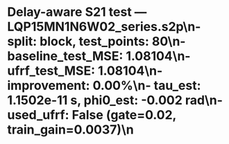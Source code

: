 # Delay-aware S21 test — LQP15MN1N6W02_series.s2p\n- split: block, test_points: 80\n- baseline_test_MSE: 1.08104\n- ufrf_test_MSE: 1.08104\n- improvement: 0.00%\n- tau_est: 1.1502e-11 s, phi0_est: -0.002 rad\n- used_ufrf: False (gate=0.02, train_gain=0.0037)\n
